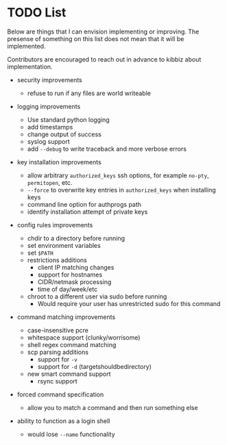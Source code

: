 
TODO List
===========

Below are things that I can envision implementing or improving.
The presense of something on this list does not mean that
it will be implemented.

Contributors are encouraged to reach out in advance
to kibbiz about implementation.

* security improvements
    * refuse to run if any files are world writeable

* logging improvements
    * Use standard python logging
    * add timestamps
    * change output of success
    * syslog support
    * add `--debug` to write traceback and more verbose errors

* key installation improvements
    * allow arbitrary `authorized_keys` ssh options, for
      example `no-pty`, `permitopen`, etc.
    * `--force` to overwrite key entries in `authorized_keys` when
      installing keys
    * command line option for authprogs path
    * identify installation attempt of private keys

* config rules improvements
    * chdir to a directory before running
    * set environment variables
    * set `$PATH`
    * restrictions additions
        * client IP matching changes
        * support for hostnames
        * CIDR/netmask processing
        * time of day/week/etc
    * chroot to a different user via sudo before running
        * Would require your user has unrestricted sudo for this command

* command matching improvements
    * case-insensitive pcre
    * whitespace support (clunky/worrisome)
    * shell regex command matching
    * scp parsing additions
        * support for `-v`
        * support for `-d` (targetshouldbedirectory)
    * new smart command support
        * rsync support

* forced command specification
    * allow you to match a command and then run something else

* ability to function as a login shell
    * would lose `--name` functionality

